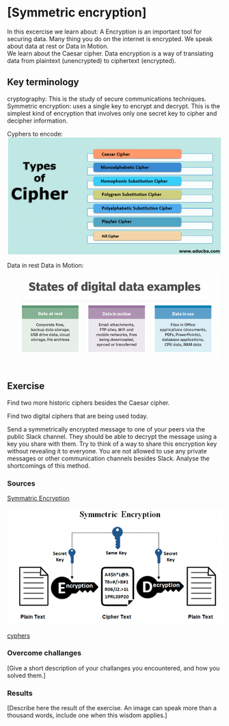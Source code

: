 # [Symmetric encryption]

In this excercise we learn about:
A Encryption is an important tool for securing data. 
Many thing you do on the internet is encrypted. 
We speak about data at rest or Data in Motion.  
We learn about the Caesar cipher.
Data encryption is a way of translating data from plaintext (unencrypted) to ciphertext (encrypted). 

## Key terminology
cryptography: This is the study of secure communications techniques. 
Symmetric encryption: uses a single key to encrypt and decrypt. This is the simplest kind of encryption that involves only one secret key to cipher and decipher information.

Cyphers to encode: 
![cyphers](../00_includes/Cyphers.png)

Data in rest Data in Motion:
![restmotion](../00_includes/data%20rest%20motion.png)

## Exercise
Find two more historic ciphers besides the Caesar cipher.

Find two digital ciphers that are being used today.

Send a symmetrically encrypted message to one of your peers via the public Slack channel. They should be able to decrypt the message using a key you share with them. Try to think of a way to share this encryption key without revealing it to everyone. 
You are not allowed to use any private messages or other communication channels besides Slack. Analyse the shortcomings of this method.

### Sources
[Symmatric Encryption](https://www.ssl2buy.com/wiki/symmetric-vs-asymmetric-encryption-what-are-differences)

![symmetrical](../00_includes/Symmetrical%20Encryption.png)

[cyphers](https://www.educba.com/types-of-cipher/)



### Overcome challanges
[Give a short description of your challanges you encountered, and how you solved them.]

### Results
[Describe here the result of the exercise. An image can speak more than a thousand words, include one when this wisdom applies.]
